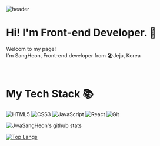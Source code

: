 ![header](https://capsule-render.vercel.app/api?type=waving&color=gradient&customColorList=1,2,7&height=300&section=header&text=Welcome&animation=fadeIn&desc=SangHeon's%20GitHub&descAlign=60&fontSize=80)

<h1>Hi! I'm Front-end Developer. 👋</h1>
<p>Welcom to my page!<br />
I'm SangHeon, Front-end developer from 🏖Jeju, Korea</p>
<br />

<h1>My Tech Stack 📚</h1>

![HTML5](https://img.shields.io/badge/HTML5-F05032?style=for-the-badge&logo=html5&logoColor=ffffff)
![CSS3](https://img.shields.io/badge/-CSS-007ACC?style=for-the-badge&logo=css3)
![JavaScript](https://img.shields.io/badge/-JavaScript-%23F7DF1C?style=for-the-badge&logo=javascript&logoColor=000000&labelColor=%23F7DF1C)
![React](https://img.shields.io/badge/-React-222222?style=for-the-badge&logo=react)
![Git](https://img.shields.io/badge/-Git-F05032?style=for-the-badge&logo=git&logoColor=ffffff)
<!-- ![TypeScript](https://img.shields.io/badge/-TypeScript-007ACC?style=for-the-badge&logo=typescript&logoColor=white) -->


![JwaSangHeon's github stats](https://github-readme-stats.vercel.app/api?username=JwaSangHeon&show_icons=true&theme=merko)

[![Top Langs](https://github-readme-stats.vercel.app/api/top-langs/?username=JwaSangHeon)](https://github.com/JwaSangHeon/github-readme-stats)
<!--
**JwaSangHeon/JwaSangHeon** is a ✨ _special_ ✨ repository because its `README.md` (this file) appears on your GitHub profile.

Here are some ideas to get you started:

- 🔭 I’m currently working on ...
- 🌱 I’m currently learning ...
- 👯 I’m looking to collaborate on ...
- 🤔 I’m looking for help with ...
- 💬 Ask me about ...
- 📫 How to reach me: ...
- 😄 Pronouns: ...
- ⚡ Fun fact: ...
-->
